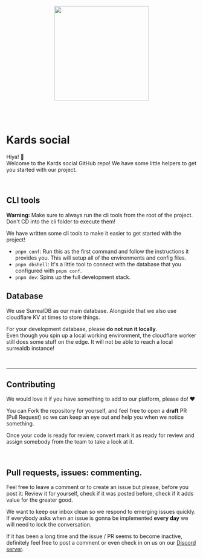<br><br>

<p align="center">
    <img src="app/public/Logo.svg" width="250">
</p>

<br><br>



# Kards social

Hiya! 👋 <br>
Welcome to the Kards social GitHub repo! We have some little helpers to get you started with our project.

<br>

## CLI tools

**Warning:** Make sure to always run the cli tools from the root of the project. Don't CD into the cli folder to execute them!

We have written some cli tools to make it easier to get started with the project!

- `pnpm conf`: Run this as the first command and follow the instructions it provides you. This will setup all of the environments and config files.
- `pnpm dbshell`: It's a little tool to connect with the database that you configured with `pnpm conf`.
- `pnpm dev`: Spins up the full development stack.

## Database 

We use SurrealDB as our main database. Alongside that we also use cloudflare KV at times to store things.

For your development database, please **do not run it locally**. <br>
Even though you spin up a local working environment, the cloudflare worker still does some stuff on the edge. It will not be able to reach a local surrealdb instance!

<br>

---

## Contributing

We would love it if you have something to add to our platform, please do! ❤️

You can Fork the repository for yourself, and feel free to open a **draft** PR (Pull Request) so we can keep an eye out and help you when we notice something.

Once your code is ready for review, convert mark it as ready for review and assign somebody from the team to take a look at it.

<br>

## Pull requests, issues: commenting.

Feel free to leave a comment or to create an issue but please, before you post it: Review it for yourself, check if it was posted before, check if it adds value for the greater good. 

We want to keep our inbox clean so we respond to emerging issues quickly. <br>
If everybody asks when an issue is gonna be implemented **every day** we will need to lock the conversation. 

If it has been a long time and the issue / PR seems to become inactive, definitely feel free to post a comment or even check in on us on our [Discord server](https://discord.gg/DRCV4g7Bmy).
